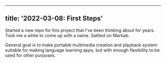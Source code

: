 <!--
Copyright (c) 2022 Sam Blenny
SPDX-License-Identifier: CC-BY-NC-SA-4.0
-->

---
title: '2022-03-08: First Steps'
---

Started a new repo for this project that I've been thinking about for years.
Took me a while to come up with a name. Settled on Markab.

General goal is to make portable multimedia creation and playback system
suitable for making language learning apps, but with enough flexibility to
be used for other purposes.
